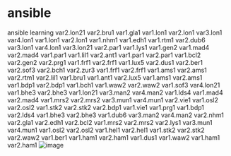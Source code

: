 # ansible
ansible learning
var2.lon21
var2.bru1
var1.gla1
var1.lon1
var2.lon1
var3.lon1
var4.lon1
var1.lon1
var2.lon1
var1.nhm1
var1.edh1
var1.rtm1
var2.dub6
var3.lon1
var4.lon1
var3.lon21
var2.par1
var1.lys1
var1.gen2
var1.mad4
var2.mad4
var1.par1
var1.lil1
var2.ant1
var1.par1
var2.par1
var1.bcl2
var2.gen2
var2.prg1
var1.frf1
var2.frf1
var1.lux5
var2.dus1
var2.ber1
var2.sof3
var2.bch1
var2.zur3
var1.frf1
var2.frf1
var1.ams1
var2.ams1
var2.rtm1
var2.lil1
var1.bru1
var1.ant1
var2.lux5
var1.ams1
var2.ams1
var1.bdp1
var2.bdp1
var1.bch1
var1.waw2
var2.waw2
var1.sof3
var4.lon21
var1.bhe3
var2.bhe3
var1.lon21
var3.man2
var4.man2
var1.lds4
var1.mad4
var2.mad4
var1.mrs2
var2.mrs2
var3.mun1
var4.mun1
var2.vie1
var1.osl2
var2.osl2
var1.stk2
var2.stk2
var2.bdp1
var1.vie1
var1.prg1
var1.bdp1
var2.lds4
var1.bhe3
var2.bhe3
var1.dub6
var3.man2
var4.man2
var2.nhm1
var2.gla1
var2.edh1
var2.bcl2
var1.mrs2
var2.mrs2
var2.lys1
var3.mun1
var4.mun1
var1.osl2
var2.osl2
var1.hel1
var2.hel1
var1.stk2
var2.stk2
var2.waw2
var1.ber1
var1.ham1
var2.ham1
var1.dus1
var1.waw2
var1.ham1
var2.ham1
![image](https://github.com/user-attachments/assets/3da031c7-6513-4804-a144-52ca58eab049)
